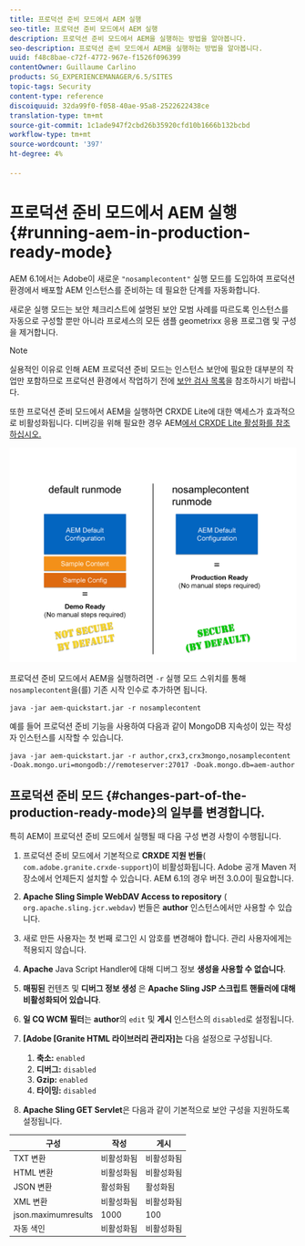 ```yaml
---
title: 프로덕션 준비 모드에서 AEM 실행
seo-title: 프로덕션 준비 모드에서 AEM 실행
description: 프로덕션 준비 모드에서 AEM을 실행하는 방법을 알아봅니다.
seo-description: 프로덕션 준비 모드에서 AEM을 실행하는 방법을 알아봅니다.
uuid: f48c8bae-c72f-4772-967e-f1526f096399
contentOwner: Guillaume Carlino
products: SG_EXPERIENCEMANAGER/6.5/SITES
topic-tags: Security
content-type: reference
discoiquuid: 32da99f0-f058-40ae-95a8-2522622438ce
translation-type: tm+mt
source-git-commit: 1c1ade947f2cbd26b35920cfd10b1666b132bcbd
workflow-type: tm+mt
source-wordcount: '397'
ht-degree: 4%

---
```



# 프로덕션 준비 모드에서 AEM 실행{#running-aem-in-production-ready-mode}

AEM 6.1에서는 Adobe이 새로운 `"nosamplecontent"` 실행 모드를 도입하여 프로덕션 환경에서 배포할 AEM 인스턴스를 준비하는 데 필요한 단계를 자동화합니다.

새로운 실행 모드는 보안 체크리스트에 설명된 보안 모범 사례를 따르도록 인스턴스를 자동으로 구성할 뿐만 아니라 프로세스의 모든 샘플 geometrixx 응용 프로그램 및 구성을 제거합니다.

>[!NOTE]
>
>실용적인 이유로 인해 AEM 프로덕션 준비 모드는 인스턴스 보안에 필요한 대부분의 작업만 포함하므로 프로덕션 환경에서 작업하기 전에 [보안 검사 목록](/help/sites-administering/security-checklist.md)을 참조하시기 바랍니다.
>
>또한 프로덕션 준비 모드에서 AEM을 실행하면 CRXDE Lite에 대한 액세스가 효과적으로 비활성화됩니다. 디버깅을 위해 필요한 경우 AEM[에서 CRXDE Lite 활성화를 참조하십시오.](/help/sites-administering/enabling-crxde-lite.md)

![chlimage_1-83](assets/chlimage_1-83a.png)

프로덕션 준비 모드에서 AEM을 실행하려면 `-r` 실행 모드 스위치를 통해 `nosamplecontent`을(를) 기존 시작 인수로 추가하면 됩니다.

```shell
java -jar aem-quickstart.jar -r nosamplecontent
```

예를 들어 프로덕션 준비 기능을 사용하여 다음과 같이 MongoDB 지속성이 있는 작성자 인스턴스를 시작할 수 있습니다.

```shell
java -jar aem-quickstart.jar -r author,crx3,crx3mongo,nosamplecontent -Doak.mongo.uri=mongodb://remoteserver:27017 -Doak.mongo.db=aem-author
```

## 프로덕션 준비 모드 {#changes-part-of-the-production-ready-mode}의 일부를 변경합니다.

특히 AEM이 프로덕션 준비 모드에서 실행될 때 다음 구성 변경 사항이 수행됩니다.

1. 프로덕션 준비 모드에서 기본적으로 **CRXDE 지원 번들**( `com.adobe.granite.crxde-support`)이 비활성화됩니다. Adobe 공개 Maven 저장소에서 언제든지 설치할 수 있습니다. AEM 6.1의 경우 버전 3.0.0이 필요합니다.

1. **Apache Sling Simple WebDAV Access to repository** ( `org.apache.sling.jcr.webdav`) 번들은 **author** 인스턴스에서만 사용할 수 있습니다.

1. 새로 만든 사용자는 첫 번째 로그인 시 암호를 변경해야 합니다. 관리 사용자에게는 적용되지 않습니다.
1. **Apache** Java Script Handler에 대해 디버그 정보  **생성을 사용할 수 없습니다**.

1. **매핑된** 컨텐츠 및  **디버그 정보 생성** 은  **Apache Sling JSP 스크립트 핸들러에 대해 비활성화되어 있습니다**.

1. **일 CQ WCM 필터**&#x200B;는 **author**&#x200B;의 `edit` 및 **게시** 인스턴스의 `disabled`로 설정됩니다.

1. **[Adobe [Granite HTML 라이브러리 관리자]는** 다음 설정으로 구성됩니다.

   1. **축소:** `enabled`
   1. **디버그:** `disabled`
   1. **Gzip:** `enabled`
   1. **타이밍:** `disabled`

1. **Apache Sling GET Servlet**&#x200B;은 다음과 같이 기본적으로 보안 구성을 지원하도록 설정됩니다.

| **구성** | **작성** | **게시** |
|---|---|---|
| TXT 변환 | 비활성화됨 | 비활성화됨 |
| HTML 변환 | 비활성화됨 | 비활성화됨 |
| JSON 변환 | 활성화됨 | 활성화됨 |
| XML 변환 | 비활성화됨 | 비활성화됨 |
| json.maximumresults | 1000 | 100 |
| 자동 색인 | 비활성화됨 | 비활성화됨 |

